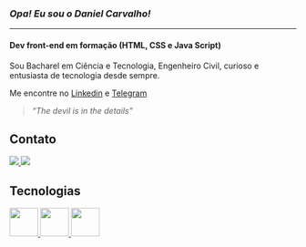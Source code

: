 ### **_Opa! Eu sou o Daniel Carvalho!_**
---


#### Dev front-end em formação (HTML, CSS e Java Script)
Sou Bacharel em Ciência e Tecnologia, Engenheiro Civil, curioso e entusiasta de tecnologia desde sempre.  

Me encontre no [Linkedin](https://www.linkedin.com/in/carvalhodanielg/) e [Telegram](https://t.me/Daniel_dcg) 



>_“The devil is in the details”_



## Contato
<a href="https://www.linkedin.com/in/carvalhodanielg/" alt="linkedin" target="_blank">
<img src="https://img.shields.io/badge/LinkedIn-0077B5?style=for-the-badge&logo=linkedin&logoColor=white">
</a>  <a href="https://t.me/Daniel_dcg" alt="telegram" target="_blank">
<img src="https://img.shields.io/badge/Telegram-2CA5E0?style=for-the-badge&logo=telegram&logoColor=white">
</a>



## Tecnologias

<a href="https://www.linkedin.com/in/carvalhodanielg/>" alt="linkedin" target="_blank">
<img height = "50px" src="https://cdn.jsdelivr.net/gh/devicons/devicon/icons/css3/css3-plain-wordmark.svg">

<a href="https://www.linkedin.com/in/carvalhodanielg/>" alt="linkedin" target="_blank">
<img height = "50px" src="https://cdn.jsdelivr.net/gh/devicons/devicon/icons/html5/html5-plain-wordmark.svg">

 <a href="https://www.linkedin.com/in/carvalhodanielg/>" alt="linkedin" target="_blank">
<img height = "50px" src="https://cdn.jsdelivr.net/gh/devicons/devicon/icons/javascript/javascript-plain.svg">
  
 
